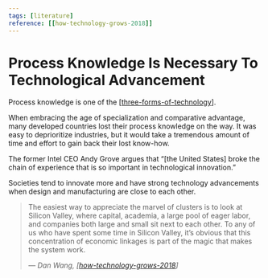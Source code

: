 ```yaml
---
tags: [literature]
reference: [[how-technology-grows-2018]]
---
```


# Process Knowledge Is Necessary To Technological Advancement

Process knowledge is one of the [[three-forms-of-technology]].

When embracing the age of specialization and comparative advantage, many developed countries lost their process knowledge on the way. It was easy to deprioritize industries, but it would take a tremendous amount of time and effort to gain back their lost know-how.

The former Intel CEO Andy Grove argues that “[the United States] broke the chain of experience that is so important in technological innovation.” 

Societies tend to innovate more and have strong technology advancements when design and manufacturing are close to each other.

> The easiest way to appreciate the marvel of clusters is to look at Silicon Valley, where capital, academia, a large pool of eager labor, and companies both large and small sit next to each other. To any of us who have spent some time in Silicon Valley, it’s obvious that this concentration of economic linkages is part of the magic that makes the system work.
> 
> — *Dan Wang, [[how-technology-grows-2018]]*
> 


[//begin]: # "Autogenerated link references for markdown compatibility"
[three-forms-of-technology]: three-forms-of-technology "Three Forms of Technology"
[how-technology-grows-2018]: ../1-reference/how-technology-grows-2018 "How Technology Grows (2018)"
[//end]: # "Autogenerated link references"